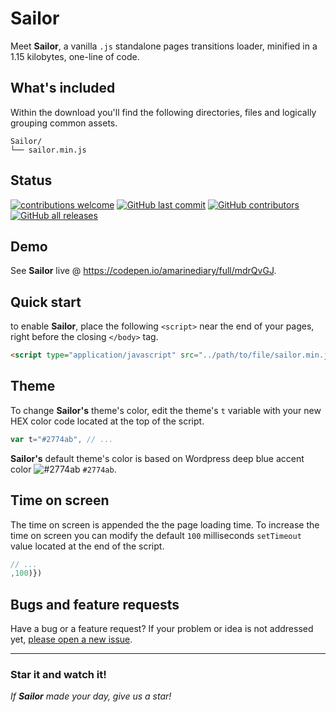 # Sailor

Meet **Sailor**, a vanilla `.js` standalone pages transitions loader, minified in a 1.15 kilobytes, one-line of code.

## What's included

Within the download you'll find the following directories, files and logically grouping common assets.

```
Sailor/
└── sailor.min.js
```

## Status

[![contributions welcome](https://img.shields.io/badge/contributions-welcome-brightgreen.svg?style=flat)](https://github.com/amarinediary/Sailor/issues)
[![GitHub last commit](https://img.shields.io/github/last-commit/amarinediary/sailor)](https://github.com/amarinediary/Sailor/graphs/commit-activity)
[![GitHub contributors](https://img.shields.io/github/contributors/amarinediary/sailor)](https://github.com/amarinediary/Sailor/graphs/contributors)
[![GitHub all releases](https://img.shields.io/github/downloads/amarinediary/sailor/total)](#!)

## Demo

See **Sailor** live @ https://codepen.io/amarinediary/full/mdrQvGJ.

## Quick start

to enable **Sailor**, place the following `<script>` near the end of your pages, right before the closing `</body>` tag.

```html
<script type="application/javascript" src="../path/to/file/sailor.min.js"></script>
```

## Theme

To change **Sailor's** theme's color, edit the theme's ` t ` variable with your new HEX color code located at the top of the script.

```js
var t="#2774ab", // ...
```

**Sailor's** default theme's color is based on Wordpress deep blue accent color ![#2774ab](https://via.placeholder.com/15/2774ab/000000?text=+) `#2774ab`.

## Time on screen

The time on screen is appended the the page loading time. To increase the time on screen you can modify the default `100` milliseconds `setTimeout` value located at the end of the script.
```js
// ...
,100)})
```

## Bugs and feature requests

Have a bug or a feature request? If your problem or idea is not addressed yet, [please open a new issue](https://github.com/amarinediary/Sailor/issues).

___
### Star it and watch it! 

*If **Sailor** made your day, give us a star!*

[1]: https://github.com/amarinediary/Sailor/blob/main/README.md

